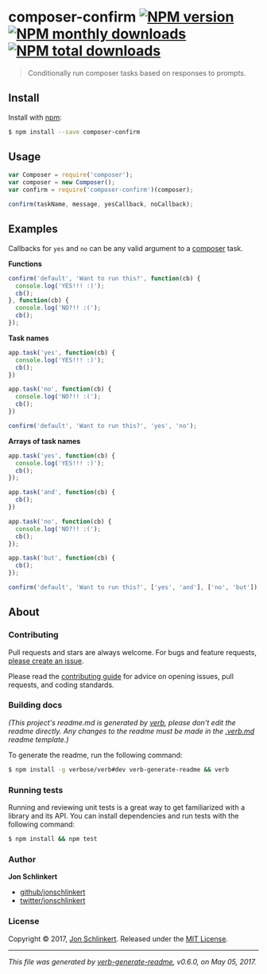 # composer-confirm [![NPM version](https://img.shields.io/npm/v/composer-confirm.svg?style=flat)](https://www.npmjs.com/package/composer-confirm) [![NPM monthly downloads](https://img.shields.io/npm/dm/composer-confirm.svg?style=flat)](https://npmjs.org/package/composer-confirm) [![NPM total downloads](https://img.shields.io/npm/dt/composer-confirm.svg?style=flat)](https://npmjs.org/package/composer-confirm)

> Conditionally run composer tasks based on responses to prompts.

## Install

Install with [npm](https://www.npmjs.com/):

```sh
$ npm install --save composer-confirm
```

## Usage

```js
var Composer = require('composer');
var composer = new Composer();
var confirm = require('composer-confirm')(composer);

confirm(taskName, message, yesCallback, noCallback);
```

## Examples

Callbacks for `yes` and `no` can be any valid argument to a [composer](https://github.com/doowb/composer) task.

**Functions**

```js
confirm('default', 'Want to run this?', function(cb) {
  console.log('YES!!! :)');
  cb();
}, function(cb) {
  console.log('NO?!! :(');
  cb();
});
```

**Task names**

```js
app.task('yes', function(cb) {
  console.log('YES!!! :)');
  cb();
})

app.task('no', function(cb) {
  console.log('NO?!! :(');
  cb();
})

confirm('default', 'Want to run this?', 'yes', 'no');
```

**Arrays of task names**

```js
app.task('yes', function(cb) {
  console.log('YES!!! :)');
  cb();
});

app.task('and', function(cb) {
  cb();
})

app.task('no', function(cb) {
  console.log('NO?!! :(');
  cb();
});

app.task('but', function(cb) {
  cb();
});

confirm('default', 'Want to run this?', ['yes', 'and'], ['no', 'but']);
```

## About

### Contributing

Pull requests and stars are always welcome. For bugs and feature requests, [please create an issue](../../issues/new).

Please read the [contributing guide](.github/contributing.md) for advice on opening issues, pull requests, and coding standards.

### Building docs

_(This project's readme.md is generated by [verb](https://github.com/verbose/verb-generate-readme), please don't edit the readme directly. Any changes to the readme must be made in the [.verb.md](.verb.md) readme template.)_

To generate the readme, run the following command:

```sh
$ npm install -g verbose/verb#dev verb-generate-readme && verb
```

### Running tests

Running and reviewing unit tests is a great way to get familiarized with a library and its API. You can install dependencies and run tests with the following command:

```sh
$ npm install && npm test
```

### Author

**Jon Schlinkert**

* [github/jonschlinkert](https://github.com/jonschlinkert)
* [twitter/jonschlinkert](https://twitter.com/jonschlinkert)

### License

Copyright © 2017, [Jon Schlinkert](https://github.com/jonschlinkert).
Released under the [MIT License](LICENSE).

***

_This file was generated by [verb-generate-readme](https://github.com/verbose/verb-generate-readme), v0.6.0, on May 05, 2017._